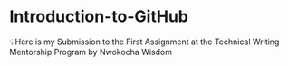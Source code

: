 # Introduction-to-GitHub

💡Here is my Submission to the First Assignment at the Technical Writing Mentorship Program by Nwokocha Wisdom
